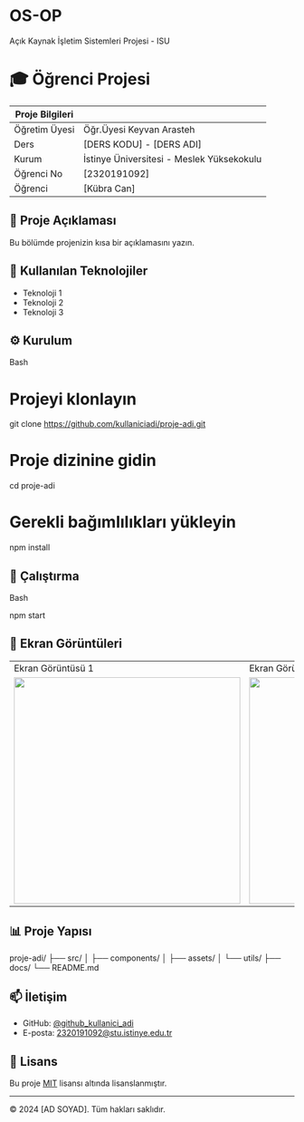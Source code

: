 # OS-OP
Açık Kaynak İşletim Sistemleri Projesi - ISU
# 🎓 Öğrenci Projesi

| Proje Bilgileri |                                           |
|-----------------|-------------------------------------------|
| Öğretim Üyesi   | Öğr.Üyesi Keyvan Arasteh                 |
| Ders            | [DERS KODU] - [DERS ADI]                 |
| Kurum          | İstinye Üniversitesi - Meslek Yüksekokulu |
| Öğrenci No     | [2320191092]                       |
| Öğrenci        | [Kübra Can]                               |

## 📝 Proje Açıklaması

Bu bölümde projenizin kısa bir açıklamasını yazın.

## 🔧 Kullanılan Teknolojiler

- Teknoloji 1
- Teknoloji 2
- Teknoloji 3

## ⚙️ Kurulum

Bash

# Projeyi klonlayın
git clone https://github.com/kullaniciadi/proje-adi.git

# Proje dizinine gidin
cd proje-adi

# Gerekli bağımlılıkları yükleyin
npm install

## 🚀 Çalıştırma

Bash

npm start

## 📸 Ekran Görüntüleri

<table>
  <tr>
    <td>Ekran Görüntüsü 1</td>
    <td>Ekran Görüntüsü 2</td>
  </tr>
  <tr>
    <td><img src="/screenshots/screenshot1.png" width=400></td>
    <td><img src="/screenshots/screenshot2.png" width=400></td>
  </tr>
</table>

## 📊 Proje Yapısı

proje-adi/
├── src/
│   ├── components/
│   ├── assets/
│   └── utils/
├── docs/
└── README.md

## 📫 İletişim

- GitHub: [@github_kullanici_adi](https://github.com/github_kullanici_adi)
- E-posta: 2320191092@stu.istinye.edu.tr

## 📝 Lisans

Bu proje [MIT](LICENSE) lisansı altında lisanslanmıştır.

---
© 2024 [AD SOYAD]. Tüm hakları saklıdır.
